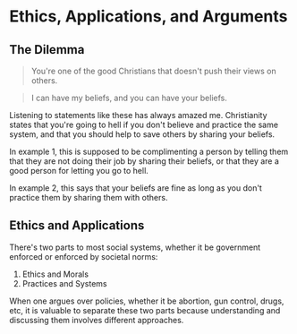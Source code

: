 # Ethics, Applications, and Arguments

## The Dilemma

> You're one of the good Christians that doesn't push their views on others.

> I can have my beliefs, and you can have your beliefs.

Listening to statements like these has always amazed me. Christianity states that you're going to hell if you don't believe and practice the same system, and that you should help to save others by sharing your beliefs.

In example 1, this is supposed to be complimenting a person by telling them that they are not doing their job by sharing their beliefs, or that they are a good person for letting you go to hell.

In example 2, this says that your beliefs are fine as long as you don't practice them by sharing them with others.

## Ethics and Applications

There's two parts to most social systems, whether it be government enforced or enforced by societal norms:

1. Ethics and Morals
2. Practices and Systems

When one argues over policies, whether it be abortion, gun control, drugs, etc, it is valuable to separate these two parts because understanding and discussing them involves different approaches.
